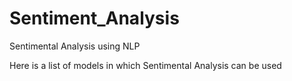 # Sentiment_Analysis
Sentimental Analysis using NLP

Here is a list of models in which Sentimental Analysis can be used  
